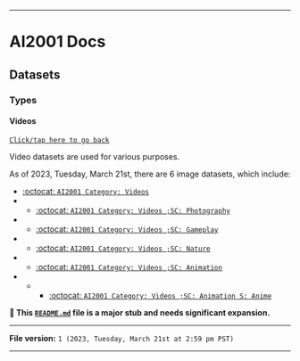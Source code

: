 
***

# AI2001 Docs

## Datasets

### Types

#### Videos

[`Click/tap here to go back`](/Docs/Datasets/Types/)

Video datasets are used for various purposes.

As of 2023, Tuesday, March 21st, there are 6 image datasets, which include:

- [:octocat: `AI2001 Category: Videos`](https://github.com/seanpm2001/AI2001_Category-Videos/)
- - [:octocat: `AI2001 Category: Videos ;SC: Photography`](https://github.com/seanpm2001/AI2001_Category-Videos-SC-Photography/)
- - [:octocat: `AI2001 Category: Videos ;SC: Gameplay`](https://github.com/seanpm2001/AI2001_Category-Videos-SC-Gameplay/)
- - [:octocat: `AI2001 Category: Videos ;SC: Nature`](https://github.com/seanpm2001/AI2001_Category-Videos-SC-Nature/)
- - [:octocat: `AI2001 Category: Videos ;SC: Animation`](https://github.com/seanpm2001/AI2001_Category-Videos-SC-Animation/)
- - - [:octocat: `AI2001 Category: Videos ;SC: Animation S: Anime`](https://github.com/seanpm2001/AI2001_Category-Videos-SC-Animation-S-Anime/)

**🌱️ This [`README.md`](/Docs/Datasets/Types/Videos/README.md) file is a major stub and needs significant expansion.**

***

**File version:** `1 (2023, Tuesday, March 21st at 2:59 pm PST)`

***
